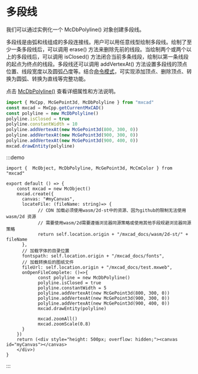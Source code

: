 # 多段线

我们可以通过实例化一个 McDbPolyline() 对象创建多段线。

多段线是由弧和线组成的多段连接线。用户可以用任意线型绘制多段线。绘制了至少一条多段线后，可以调用 erase() 方法来删除先前的线段。当绘制两个或两个以上的多段线后，可以调用 isClosed() 方法闭合当前多条线段，绘制以第一条线段的起点为终点的线段。多段线还可以调用 addVertexAt() 方法设置多段线的顶点位置、线段宽度以及圆弧凸度等。结合[命令模式](../4.InteractiveDrawing/1.CommandLine.md)，可实现添加顶点、删除顶点、转换为圆弧、转换为直线等完整功能。

点击 [McDbPolyline()](../../api/classes/2d.McDbPolyline.md)  查看详细属性和方法说明。

```ts
import { MxCpp, McGePoint3d, McDbPolyline } from "mxcad"
const mxcad = MxCpp.getCurrentMxCAD()
const polyline = new McDbPolyline()
polyline.isClosed = true
polyline.constantWidth = 10
polyline.addVertexAt(new McGePoint3d(800, 300, 0))
polyline.addVertexAt(new McGePoint3d(900, 300, 0))
polyline.addVertexAt(new McGePoint3d(900, 400, 0))
mxcad.drawEntity(polyline)
```
:::demo
```tsx
import {  McObject, McDbPolyline, McGePoint3d, McCmColor } from "mxcad"

export default () => {
    const mxcad = new McObject()
    mxcad.create({
      canvas: "#myCanvas",
      locateFile: (fileName: string)=> {
            // CDN 加载必须使用wasm/2d-st中的资源、因为github的限制无法使用wasm/2d 资源
            // 需要使用wasm/2d需要遵循浏览器同源策略或使用其他手段规避浏览器同源策略
            return self.location.origin + "/mxcad_docs/wasm/2d-st/" + fileName
      },
      // 加载字体的目录位置
      fontspath: self.location.origin + "/mxcad_docs/fonts",
      // 加载转换后的图纸文件
      fileUrl: self.location.origin + "/mxcad_docs/test.mxweb",
      onOpenFileComplete: ()=>{
            const polyline = new McDbPolyline()
            polyline.isClosed = true
            polyline.constantWidth = 5
            polyline.addVertexAt(new McGePoint3d(800, 300, 0))
            polyline.addVertexAt(new McGePoint3d(900, 300, 0))
            polyline.addVertexAt(new McGePoint3d(900, 400, 0))
            mxcad.drawEntity(polyline)

            mxcad.zoomAll()
            mxcad.zoomScale(0.8)
      }
    })
    return (<div style="height: 500px; overflow: hidden;"><canvas id="myCanvas"></canvas>
    </div>)
}
```
:::